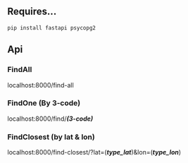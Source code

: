 ## Requires...
```
pip install fastapi psycopg2
```

## Api
### FindAll
localhost:8000/find-all

### FindOne (By 3-code)
localhost:8000/find/***(3-code)***

### FindClosest (by lat & lon)
localhost:8000/find-closest/?lat=(***type_lat***)&lon=(***type_lon***)